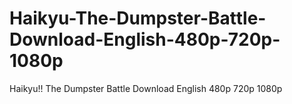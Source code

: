 # Haikyu-The-Dumpster-Battle-Download-English-480p-720p-1080p
Haikyu!! The Dumpster Battle Download English 480p 720p 1080p
